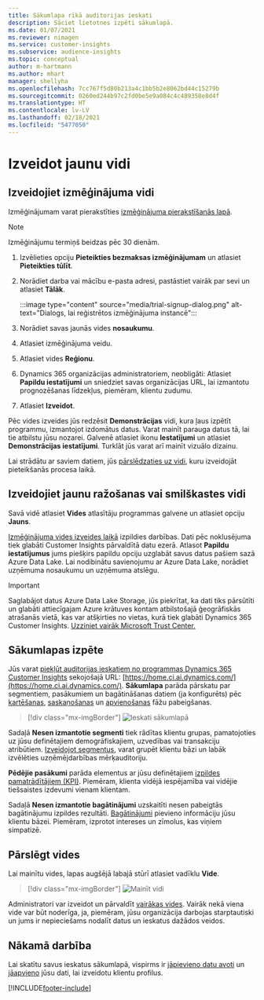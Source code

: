 ```yaml
---
title: Sākumlapa rīkā auditorijas ieskati
description: Sāciet lietotnes izpēti sākumlapā.
ms.date: 01/07/2021
ms.reviewer: nimagen
ms.service: customer-insights
ms.subservice: audience-insights
ms.topic: conceptual
author: m-hartmann
ms.author: mhart
manager: shellyha
ms.openlocfilehash: 7cc767f5d80b213a4c1bb5b2e8062bd44c15279b
ms.sourcegitcommit: 0260ed244b97c2fd0be5e9a084c4c489358e8d4f
ms.translationtype: HT
ms.contentlocale: lv-LV
ms.lasthandoff: 02/18/2021
ms.locfileid: "5477050"
---
```

# <a name="create-a-new-environment"></a>Izveidot jaunu vidi

## <a name="create-a-trial-environment"></a>Izveidojiet izmēģinājuma vidi

Izmēģinājumam varat pierakstīties [izmēģinājuma pierakstīšanās lapā](https://dynamics.microsoft.com/get-started/free-trial/?appname=customerinsights). 

> [!NOTE]
> Izmēģinājumu termiņš beidzas pēc 30 dienām.

1. Izvēlieties opciju **Pieteikties bezmaksas izmēģinājumam** un atlasiet **Pieteikties tūlīt**.

1. Norādiet darba vai mācību e-pasta adresi, pastāstiet vairāk par sevi un atlasiet **Tālāk**.

   :::image type="content" source="media/trial-signup-dialog.png" alt-text="Dialogs, lai reģistrētos izmēģinājuma instancē":::

1. Norādiet savas jaunās vides **nosaukumu**. 

1. Atlasiet izmēģinājuma veidu.

1. Atlasiet vides **Reģionu**.

1. Dynamics 365 organizācijas administratoriem, neobligāti: Atlasiet **Papildu iestatījumi** un sniedziet savas organizācijas URL, lai izmantotu prognozēšanas līdzekļus, piemēram, klientu zudumu.

1. Atlasiet **Izveidot**. 

Pēc vides izveides jūs redzēsit **Demonstrācijas** vidi, kura ļaus izpētīt programmu, izmantojot izdomātus datus. Varat mainīt parauga datus tā, lai tie atbilstu jūsu nozarei. Galvenē atlasiet ikonu **Iestatījumi** un atlasiet **Demonstrācijas iestatījumi**. Turklāt jūs varat arī mainīt vizuālo dizainu. 

Lai strādātu ar saviem datiem, jūs [pārslēdzaties uz vidi](#switch-environments), kuru izveidojāt pieteikšanās procesa laikā.

## <a name="create-a-new-production-or-sandbox-environment"></a>Izveidojiet jaunu ražošanas vai smilškastes vidi

Savā vidē atlasiet **Vides** atlasītāju programmas galvene un atlasiet opciju **Jauns**.

[Izmēģinājuma vides izveides laikā](#create-a-trial-environment) izpildies darbības. Dati pēc noklusējuma tiek glabāti Customer Insights pārvaldītā datu ezerā. Atlasot **Papildu iestatījumus** jums piešķirs papildu opciju uzglabāt savus datus pašiem sazā Azure Data Lake. Lai nodibinātu savienojumu ar Azure Data Lake, norādiet uzņēmuma nosaukumu un uzņēmuma atslēgu. 

> [!IMPORTANT]
> Saglabājot datus Azure Data Lake Storage, jūs piekrītat, ka dati tiks pārsūtīti un glabāti attiecīgajam Azure krātuves kontam atbilstošajā ģeogrāfiskās atrašanās vietā, kas var atšķirties no vietas, kurā tiek glabāti Dynamics 365 Customer Insights. [Uzziniet vairāk Microsoft Trust Center.](https://www.microsoft.com/trust-center)

## <a name="explore-the-home-page"></a>Sākumlapas izpēte

Jūs varat [piekļūt auditorijas ieskatiem no programmas Dynamics 365 Customer Insights](https://home.ci.ai.dynamics.com/) sekojošajā URL: [https://home.ci.ai.dynamics.com/](https://home.ci.ai.dynamics.com/).
**Sākumlapa** parāda pārskatu par segmentiem, pasākumiem un bagātināšanas datiem (ja konfigurēts) pēc [kartēšanas](map-entities.md), [saskaņošanas](match-entities.md) un [apvienošanas](merge-entities.md) fāžu pabeigšanas.

> [!div class="mx-imgBorder"] 
> ![Ieskati sākumlapā](media/home-page-insights.png "Ieskati sākumlapā")

Sadaļā **Nesen izmantotie segmenti** tiek rādītas klientu grupas, pamatojoties uz jūsu definētajiem demogrāfiskajiem, uzvedības vai transakciju atribūtiem. [Izveidojot segmentus](segments.md), varat grupēt klientu bāzi un labāk izvēlēties uzņēmējdarbības mērķauditoriju.

**Pēdējie pasākumi** parāda elementus ar jūsu definētajiem [izpildes pamatrādītājiem (KPI)](measures.md). Piemēram, klienta vidējā iespējamība vai vidējie tiešsaistes izdevumi vienam klientam.

Sadaļā **Nesen izmantotie bagātinājumi** uzskaitīti nesen pabeigtās bagātinājumu izpildes rezultāti. [Bagātinājumi](enrichment-hub.md) pievieno informāciju jūsu klientu bāzei. Piemēram, izprotot intereses un zīmolus, kas viņiem simpatizē.

## <a name="switch-environments"></a>Pārslēgt vides

Lai mainītu vides, lapas augšējā labajā stūrī atlasiet vadīklu **Vide**.

> [!div class="mx-imgBorder"] 
> ![Mainīt vidi](media/home-page-environment-switcher.png "Mainīt vidi")

Administratori var izveidot un pārvaldīt [vairākas vides](manage-environments.md). Vairāk nekā viena vide var būt noderīga, ja, piemēram, jūsu organizācija darbojas starptautiski un jums ir nepieciešams nodalīt datus un ieskatus dažādos veidos.

## <a name="next-step"></a>Nākamā darbība

Lai skatītu savus ieskatus sākumlapā, vispirms ir [jāpievieno datu avoti](data-sources.md) un [jāapvieno](data-unification.md) jūsu dati, lai izveidotu klientu profilus.


[!INCLUDE[footer-include](../includes/footer-banner.md)]